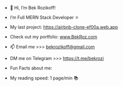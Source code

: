 - 👋 Hi, I’m Bek Rozikoff!

- I’m Full MERN Stack Developer ⚛️
 
 
- My last project: https://airbnb-clone-ef00a.web.app


- Check out my portfolio: www.BekRoz.com
  
  
- 📫 Email me >>>  bekrozikoff@gmail.com 
- DM me on Telegram >>>  https://t.me/bekrozi
 
 
- Fun Facts about me:
- My reading speed: 1 page/min 📚
<!---
bekrozikoff/bekrozikoff is a ✨ special ✨ repository because its `README.md` (this file) appears on your GitHub profile.
You can click the Preview link to take a look at your changes.
--->
